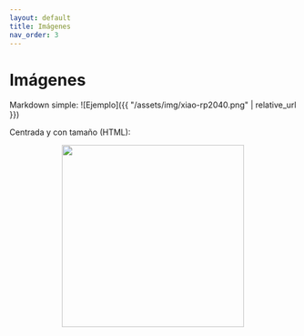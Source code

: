 ```yaml
---
layout: default
title: Imágenes
nav_order: 3
---
```


# Imágenes

Markdown simple:
![Ejemplo]({{ "/assets/img/xiao-rp2040.png" | relative_url }})

Centrada y con tamaño (HTML):
<p align="center">
  <img src="{{ "/assets/img/xiao-rp2040.png" | relative_url }}" width="320">
</p>
